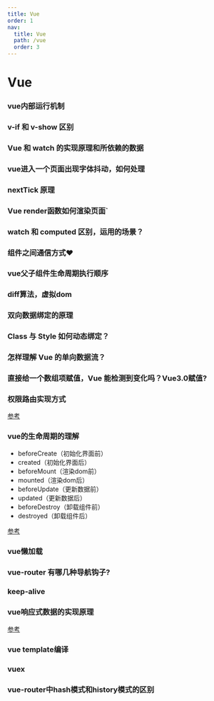 ```yaml
---
title: Vue
order: 1
nav:
  title: Vue
  path: /vue
  order: 3
---
```


# Vue

### vue内部运行机制

### v-if 和 v-show 区别

### Vue 和 watch 的实现原理和所依赖的数据

### vue进入一个页面出现字体抖动，如何处理

### nextTick 原理

### Vue render函数如何渲染页面`

### watch 和 computed 区别，运用的场景？

### 组件之间通信方式❤️

### vue父子组件生命周期执行顺序

### diff算法，虚拟dom

### 双向数据绑定的原理

### Class 与 Style 如何动态绑定？

### 怎样理解 Vue 的单向数据流？

### 直接给一个数组项赋值，Vue 能检测到变化吗？Vue3.0赋值?

### 权限路由实现方式
[参考](https://juejin.cn/post/6844903648057622536)

### vue的生命周期的理解
- beforeCreate（初始化界面前）
- created（初始化界面后）
- beforeMount（渲染dom前）
- mounted（渲染dom后）
- beforeUpdate（更新数据前）
- updated（更新数据后）
- beforeDestroy（卸载组件前）
- destroyed（卸载组件后）

[参考](https://juejin.cn/post/6844903780736040973)

### vue懒加载

### vue-router 有哪几种导航钩子?

### keep-alive

### vue响应式数据的实现原理
[参考](https://juejin.cn/post/6844903760771153933)

### vue template编译

### vuex

### vue-router中hash模式和history模式的区别

